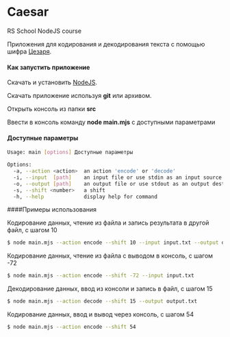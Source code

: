 # Caesar
RS School NodeJS course


Приложения для кодирования и декодирования текста с помощью шифра
[Цезаря](https://en.wikipedia.org/wiki/Caesar_cipher).


#### Как запустить приложение
Скачать и установить [NodeJS](https://nodejs.org/en/download/).

Скачать приложение используя **git** или архивом.

Открыть консоль из папки **src**

Ввести в консоль команду **node main.mjs** с доступными параметрами

#### Доступные параметры

```bash
Usage: main [options] Доступные параметры

Options:
  -a, --action <action>  an action 'encode' or 'decode'
  -i, --input  [path]    an input file or use stdin as an input source
  -o, --output [path]    an output file or use stdout as an output destination
  -s, --shift <number>   a shift
  -h, --help             display help for command
```

####Примеры использования

Кодирование данных, чтение из файла и запись результата в другой файл, с шагом 10
```bash
$ node main.mjs --action encode --shift 10 --input input.txt --output output.txt
```
Кодирование данных, чтение из файла с выводом в консоль, с шагом -72
```bash
$ node main.mjs --action encode --shift -72 --input input.txt
```
Декодирование данных, ввод из консоли и запись в файл, с шагом 15
```bash
$ node main.mjs --action decode --shift 15 --output output.txt
```
Кодирование данных, ввод и вывод через консоль, с шагом 54
```bash
$ node main.mjs --action encode --shift 54
```
